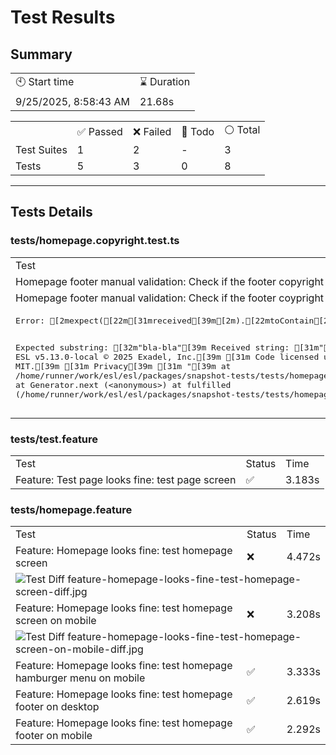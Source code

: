 


<h1>Test Results</h1>
<h2>Summary</h2>
<table>
  <tbody>
    <tr><td>🕙 Start time</td><td>⌛ Duration</td></tr>
    <tr><td>9/25/2025, 8:58:43 AM</td><td>21.68s</td></tr>
  </tbody>
</table>
<table>
  <tbody>
    <tr><td></td><td>✅ Passed</td><td>❌ Failed</td><td>🚧 Todo</td><td>⚪ Total</td></tr>
    <tr><td>Test Suites</td><td>1</td><td>2</td><td>-</td><td>3</td></tr>
    <tr><td>Tests</td><td>5</td><td>3</td><td>0</td><td>8</td></tr>
  </tbody>
</table><hr/>
<h2>Tests Details</h2><h3>tests/homepage.copyright.test.ts</h3>
<table>
  <tbody>
    <tr><td>Test</td><td>Status</td><td>Time</td></tr><tr><td>Homepage footer manual validation: Check if the footer copyright contains correct version</td><td>✅</td><td>59ms</td></tr><tr><td>Homepage footer manual validation: Check if the footer coypright contains correct year</td><td>❌</td><td>6ms</td></tr><tr>
    <td colspan="3"><pre>Error: [2mexpect([22m[31mreceived[39m[2m).[22mtoContain[2m([22m[32mexpected[39m[2m) // indexOf[22m

Expected substring: [32m&quot;bla-bla&quot;[39m
Received string:    [31m&quot;[39m
[31m        ESL v5.13.0-local © 2025 Exadel, Inc.[39m
[31m        Code licensed under MIT.[39m
[31m        Privacy[39m
[31m      &quot;[39m
    at /home/runner/work/esl/esl/packages/snapshot-tests/tests/homepage.copyright.test.ts:20:21
    at Generator.next (&lt;anonymous&gt;)
    at fulfilled (/home/runner/work/esl/esl/packages/snapshot-tests/tests/homepage.copyright.test.ts:4:58)</pre></td>
  </tr></tbody>
</table><h3>tests/test.feature</h3>
<table>
  <tbody>
    <tr><td>Test</td><td>Status</td><td>Time</td></tr><tr><td>Feature: Test page looks fine: test page screen</td><td>✅</td><td>3.183s</td></tr></tbody>
</table><h3>tests/homepage.feature</h3>
<table>
  <tbody>
    <tr><td>Test</td><td>Status</td><td>Time</td></tr><tr><td>Feature: Homepage looks fine: test homepage screen</td><td>❌</td><td>4.472s</td></tr><tr>
    <td colspan="3"><img src="https:/github.com/exadel-inc/esl/blob/diff-report/NaN?raw=true" alt="Test Diff feature-homepage-looks-fine-test-homepage-screen-diff.jpg"/></td>
  </tr><tr><td>Feature: Homepage looks fine: test homepage screen on mobile</td><td>❌</td><td>3.208s</td></tr><tr>
    <td colspan="3"><img src="https:/github.com/exadel-inc/esl/blob/diff-report/NaN?raw=true" alt="Test Diff feature-homepage-looks-fine-test-homepage-screen-on-mobile-diff.jpg"/></td>
  </tr><tr><td>Feature: Homepage looks fine: test homepage hamburger menu on mobile</td><td>✅</td><td>3.333s</td></tr><tr><td>Feature: Homepage looks fine: test homepage footer on desktop</td><td>✅</td><td>2.619s</td></tr><tr><td>Feature: Homepage looks fine: test homepage footer on mobile</td><td>✅</td><td>2.292s</td></tr></tbody>
</table>